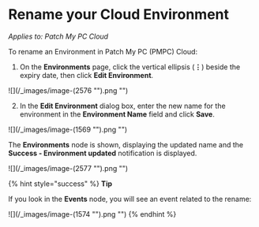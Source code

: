 # Rename your Cloud Environment

_Applies to: Patch My PC Cloud_

To rename an Environment in Patch My PC (PMPC) Cloud:

1. On the **Environments** page, click the vertical ellipsis (**⋮**) beside the expiry date, then click **Edit Environment**.

![](/_images/image-(2576 "").png "")

2. In the **Edit Environment** dialog box, enter the new name for the environment in the **Environment Name** field and click **Save**.

![](/_images/image-(1569 "").png "")

The **Environments** node is shown, displaying the updated name and the **Success - Environment updated** notification is displayed.

![](/_images/image-(2577 "").png "")

{% hint style="success" %}
**Tip**

If you look in the **Events** node, you will see an event related to the rename:

![](/_images/image-(1574 "").png "")
{% endhint %}
